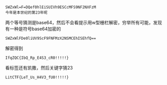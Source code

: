 ```
SWZxWl=F=DQef0hlEiSUIVh9ESCcMFS9NF2NXFzM
今年是本世纪的第23年呢
```
两个等号猜测是base64，然后不会看提示用w型栅栏解密，穷举所有可能，发现有一种是符号base64加密的
```
SWZxWlFDe0liUV9ScF9FNFMzX2NSMCEhISEhfQ==
```
解密得到
```
IfqZQC{IbQ_Rp_E4S3_cR0!!!!!}
```
看标签还有凯撒，然后关键字猜23
```
LitCTF{LeT_Us_H4V3_fU0!!!!!}
```
